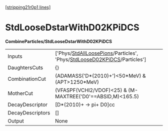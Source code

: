 [[stripping21r0p1 lines]](./stripping21r0p1-index)

# StdLooseDstarWithD02KPiDCS

**CombineParticles/StdLooseDstarWithD02KPiDCS**

|                  |                                                                                                                                                                                        |
|------------------|----------------------------------------------------------------------------------------------------------------------------------------------------------------------------------------|
| Inputs           | ['Phys/[StdAllLoosePions](./stripping21r0p1-commonparticles-stdallloosepions)/Particles', 'Phys/[StdLooseD02KPiDCS](./stripping21r0p1-commonparticles-stdloosed02kpidcs)/Particles'] |
| DaughtersCuts    | {}                                                                                                                                                                                     |
| CombinationCut   | (ADAMASS('D\*(2010)+')\<50\*MeV) & (APT\>1250\*MeV)                                                                                                                                    |
| MotherCut        | (VFASPF(VCHI2/VDOF)\<25) & (M-MAXTREE('D0'==ABSID,M)\<165.5)                                                                                                                           |
| DecayDescriptor  | [D\*(2010)+ -\> pi+ D0]cc                                                                                                                                                            |
| DecayDescriptors | []                                                                                                                                                                                   |
| Output           | None                                                                                                                                                                                   |
